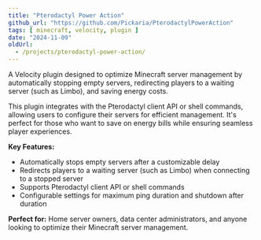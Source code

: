```yaml
---
title: "Pterodactyl Power Action"
github_url: "https://github.com/Pickaria/PterodactylPowerAction"
tags: [ minecraft, velocity, plugin ]
date: "2024-11-09"
oldUrl:
  - /projects/pterodactyl-power-action/
---
```


A Velocity plugin designed to optimize Minecraft server management by automatically stopping empty servers, redirecting players to a waiting server (such as Limbo), and saving energy costs.

<!--more-->

This plugin integrates with the Pterodactyl client API or shell commands, allowing users to configure their servers for efficient management. It's perfect for those who want to save on energy bills while ensuring seamless player experiences.

**Key Features:**
* Automatically stops empty servers after a customizable delay
* Redirects players to a waiting server (such as Limbo) when connecting to a stopped server
* Supports Pterodactyl client API or shell commands
* Configurable settings for maximum ping duration and shutdown after duration

**Perfect for:** Home server owners, data center administrators, and anyone looking to optimize their Minecraft server management.
